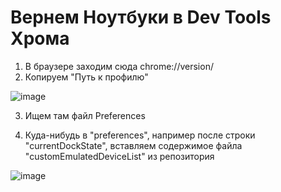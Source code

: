 # Вернем Ноутбуки в Dev Tools Хрома

1. В браузере заходим сюда chrome://version/
2. Копируем "Путь к профилю"

![image](https://user-images.githubusercontent.com/6253807/215986738-6c69e7bb-45e8-4c1f-8415-65c0e2767a46.png)

3. Ищем там файл Preferences

4. Куда-нибудь в "preferences", например после строки "currentDockState", вставляем содержимое файла "customEmulatedDeviceList" из репозитория

![image](https://user-images.githubusercontent.com/6253807/215988255-894a55d9-f6f6-4122-80e9-f83988728fcc.png)

